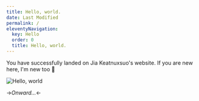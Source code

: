 ```yaml
---
title: Hello, world.
date: Last Modified 
permalink: /
eleventyNavigation:
  key: Hello 
  order: 0
  title: Hello, world.
---
```

You have successfully landed on Jia Keatnuxsuo's website. If you are new here, I'm new too 🤣

![Hello, world](/content/images/hello.jpg)

->*Onward...*<-



